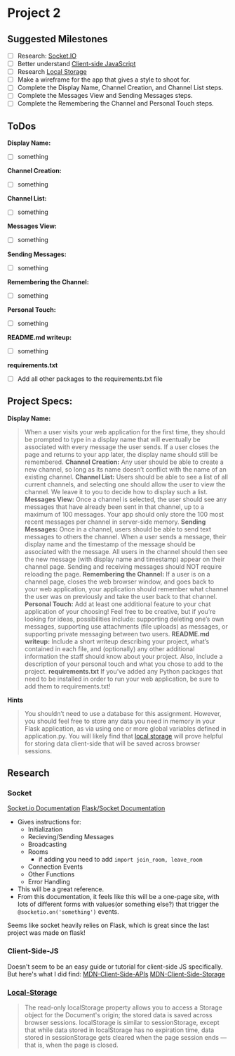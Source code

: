 # Project 2

## Suggested Milestones
- [ ] Research: [Socket.IO](#Socket)
- [ ] Better understand [Client-side JavaScript](#Client-Side-JS)
- [ ] Research [Local Storage](#Local-Storage)
- [ ] Make a wireframe for the app that gives a style to shoot for. 
- [ ] Complete the Display Name, Channel Creation, and Channel List steps.
- [ ] Complete the Messages View and Sending Messages steps.
- [ ] Complete the Remembering the Channel and Personal Touch steps.

## ToDos
**Display Name:**
- [ ] something

**Channel Creation:**
- [ ] something

**Channel List:**
- [ ] something

**Messages View:**
- [ ] something

**Sending Messages:**
- [ ] something

**Remembering the Channel:**
- [ ] something

**Personal Touch:**
- [ ] something

**README.md writeup:**
- [ ] something

**requirements.txt**
- [ ] Add all other packages to the requirements.txt file

## Project Specs:
**Display Name:**
>When a user visits your web application for the first time, they should be prompted to type in a display name that will eventually be associated with every message the user sends. If a user closes the page and returns to your app later, the display name should still be remembered.
**Channel Creation:**
>Any user should be able to create a new channel, so long as its name doesn’t conflict with the name of an existing channel.
**Channel List:**
>Users should be able to see a list of all current channels, and selecting one should allow the user to view the channel. We leave it to you to decide how to display such a list.
**Messages View:**
>Once a channel is selected, the user should see any messages that have already been sent in that channel, up to a maximum of 100 messages. Your app should only store the 100 most recent messages per channel in server-side memory.
**Sending Messages:**
>Once in a channel, users should be able to send text messages to others the channel. When a user sends a message, their display name and the timestamp of the message should be associated with the message. All users in the channel should then see the new message (with display name and timestamp) appear on their channel page. Sending and receiving messages should NOT require reloading the page.
**Remembering the Channel:**
>If a user is on a channel page, closes the web browser window, and goes back to your web application, your application should remember what channel the user was on previously and take the user back to that channel.
**Personal Touch:**
>Add at least one additional feature to your chat application of your choosing! Feel free to be creative, but if you’re looking for ideas, possibilities include: supporting deleting one’s own messages, supporting use attachments (file uploads) as messages, or supporting private messaging between two users.
**README.md writeup:**
>Include a short writeup describing your project, what’s contained in each file, and (optionally) any other additional information the staff should know about your project. Also, include a description of your personal touch and what you chose to add to the project.
**requirements.txt**
>If you’ve added any Python packages that need to be installed in order to run your web application, be sure to add them to requirements.txt!

**Hints**
>You shouldn’t need to use a database for this assignment. However, you should feel free to store any data you need in memory in your Flask application, as via using one or more global variables defined in application.py.
>You will likely find that [local storage](https://developer.mozilla.org/en-US/docs/Web/API/Window/localStorage) will prove helpful for storing data client-side that will be saved across browser sessions.

## Research

### Socket
[Socket.io Documentation](https://socket.io/docs/)
[Flask/Socket Documentation](https://flask-socketio.readthedocs.io/en/latest/)

- Gives instructions for:
    - Initialization
    - Recieving/Sending Messages
    - Broadcasting
    - Rooms
        - if adding you need to add ```import join_room, leave_room```
    - Connection Events
    - Other Functions
    - Error Handling
- This will be a great reference.
- From this documentation, it feels like this will be a one-page site, with lots of different forms with values(or something else?) that trigger the ```@socketio.on('something')``` events.

Seems like socket heavily relies on Flask, which is great since the last project was made on flask!

### Client-Side-JS
Doesn't seem to be an easy guide or tutorial for client-side JS specifically. But here's what I did find: 
[MDN-Client-Side-APIs](https://developer.mozilla.org/en-US/docs/Learn/JavaScript/Client-side_web_APIs)
[MDN-Client-Side-Storage](https://developer.mozilla.org/en-US/docs/Learn/JavaScript/Client-side_web_APIs/Client-side_storage)

### [Local-Storage](https://developer.mozilla.org/en-US/docs/Web/API/Window/localStorage)
>The read-only localStorage property allows you to access a Storage object for the Document's origin; the stored data is saved across browser sessions. localStorage is similar to sessionStorage, except that while data stored in localStorage has no expiration time, data stored in sessionStorage gets cleared when the page session ends — that is, when the page is closed.
